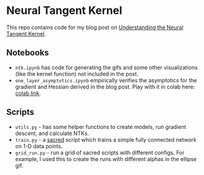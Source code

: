 # Neural Tangent Kernel

This repo contains code for my blog post on [Understanding the Neural Tangent Kernel](https://rajatvd.github.io/NTK).

## Notebooks

* `ntk.ipynb` has code for generating the gifs and some other visualizations (like the kernel function) not included in the post.
* `one_layer_asymptotics.ipynb` empirically verifies the asymptotics for the gradient and Hessian derived in the blog post. Play with it in colab here: [colab link](https://colab.research.google.com/drive/1BsqUbINgaEHotlDcYZVVnWnDn_Bk86zk).


## Scripts

* `utils.py` - has some helper functions to create models, run gradient descent, and calculate NTKs.
* `train.py` - a [sacred](https://github.com/IDSIA/sacred) script which trains a simple fully connected network on 1-D data points.
* `grid_run.py` - run a grid of sacred scripts with different configs. For example, I used this to create the runs with different alphas in the ellipse gif.
